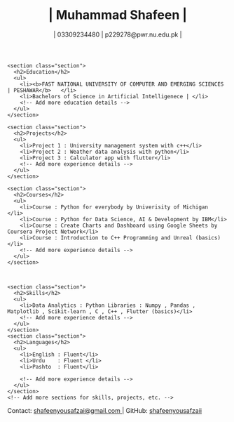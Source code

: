 
<html lang="en">
<head>
  <meta charset="UTF-8">
  <title>Your Name - Curriculum Vitae</title>
  <link rel="stylesheet" href="styles.css">
  <link rel="stylesheet" href="https://cdnjs.cloudflare.com/ajax/libs/font-awesome/5.15.4/css/all.min.css">

</head>
<body>
  <header>
    <h1>| Muhammad Shafeen |</h1>
    <p>| 03309234480 | p229278@pwr.nu.edu.pk |</p>
  </header>

  <main>
    <!-- <section class="section">
      <h2>About Me</h2>
      <p>I am student at FAST NUCES currently enrolled in bachelors of artifical intelligence.
      </p>
    </section> -->

    <section class="section">
      <h2>Education</h2>
      <ul>
        <li><b>FAST NATIONAL UNIVERSITY OF COMPUTER AND EMERGING SCIENCES | PESHAWAR</b>   </li>
        <li>Bachelors of Science in Artificial Intelligenece | </li>
        <!-- Add more education details -->
      </ul>
    </section>

    <section class="section">
      <h2>Projects</h2>
      <ul>
        <li>Project 1 : University management system with c++</li>
        <li>Project 2 : Weather data analysis with python</li>
        <li>Project 3 : Calculator app with flutter</li>
        <!-- Add more experience details -->
      </ul>
    </section>

    <section class="section">
      <h2>Courses</h2>
      <ul>
        <li>Course : Python for everybody by Univerisity of Michigan  </li>
        <li>Course : Python for Data Science, AI & Development by IBM</li>
        <li>Course : Create Charts and Dashboard using Google Sheets by Coursera Project Network</li>
        <li>Course : Introduction to C++ Programming and Unreal (basics)</li>
        <!-- Add more experience details -->
      </ul>
    </section>

 

    <section class="section">
      <h2>Skills</h2>
      <ul>
        <li>Data Analytics : Python Libraries : Numpy , Pandas , Matplotlib , Scikit-learn , C , C++ , Flutter (basics)</li>  
        <!-- Add more experience details -->
      </ul>
    </section>
    <section class="section">
      <h2>Languages</h2>
      <ul>
        <li>English : Fluent</li>
        <li>Urdu    : Fluent </li>
        <li>Pashto  : Fluent</li>
        
        <!-- Add more experience details -->  
      </ul>
    </section>
    <!-- Add more sections for skills, projects, etc. -->

  </main>

  <footer>
    <p>Contact:  <a href="mailto:shafeenyousafzai@gmail.com"> <i class="far fa-envelope"></i> shafeenyousafzai@gmail.com </a>| GitHub: <a href="https://github.com/shafeenyousafzaii"><i class="fab fa-github"></i> shafeenyousafzaii</a></p>
  </footer>
</body>
</html>
